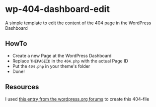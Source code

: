 wp-404-dashboard-edit
=====================

A simple template to edit the content of the 404 page in the WordPress Dashboard

HowTo
-----

*  Create a new Page at the WordPress Dashboard
*  Replace `THEPAGEID` in the `404.php` with the actual Page ID
*  Put the `404.php` in your theme's folder
*  Done!

Resources
---------

I used [this entry from the wordpress.org forums](http://wordpress.org/support/topic/how-to-display-a-specific-page) to create this 404-file
